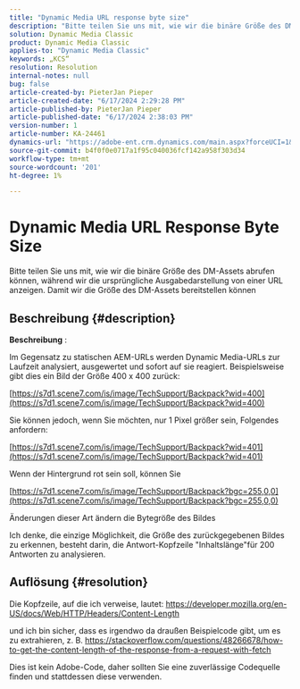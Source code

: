 ```yaml
---
title: "Dynamic Media URL response byte size"
description: "Bitte teilen Sie uns mit, wie wir die binäre Größe des DM-Assets abrufen können, während wir die ursprüngliche Ausgabedarstellung von einer URL anzeigen. Damit wir die Größe des DM-Assets bereitstellen können."
solution: Dynamic Media Classic
product: Dynamic Media Classic
applies-to: "Dynamic Media Classic"
keywords: „KCS“
resolution: Resolution
internal-notes: null
bug: false
article-created-by: PieterJan Pieper
article-created-date: "6/17/2024 2:29:28 PM"
article-published-by: PieterJan Pieper
article-published-date: "6/17/2024 2:38:03 PM"
version-number: 1
article-number: KA-24461
dynamics-url: "https://adobe-ent.crm.dynamics.com/main.aspx?forceUCI=1&pagetype=entityrecord&etn=knowledgearticle&id=0e2507ff-b52c-ef11-840b-000d3a37eaf2"
source-git-commit: b4f0f0e0717a1f95c040036fcf142a958f303d34
workflow-type: tm+mt
source-wordcount: '201'
ht-degree: 1%

---
```


# Dynamic Media URL Response Byte Size


Bitte teilen Sie uns mit, wie wir die binäre Größe des DM-Assets abrufen können, während wir die ursprüngliche Ausgabedarstellung von einer URL anzeigen. Damit wir die Größe des DM-Assets bereitstellen können

## Beschreibung {#description}


<b>Beschreibung</b> :

Im Gegensatz zu statischen AEM-URLs werden Dynamic Media-URLs zur Laufzeit analysiert, ausgewertet und sofort auf sie reagiert.
Beispielsweise gibt dies ein Bild der Größe 400 x 400 zurück:

[https://s7d1.scene7.com/is/image/TechSupport/Backpack?wid=400](https://s7d1.scene7.com/is/image/TechSupport/Backpack?wid=400)

Sie können jedoch, wenn Sie möchten, nur 1 Pixel größer sein, Folgendes anfordern:

[https://s7d1.scene7.com/is/image/TechSupport/Backpack?wid=401](https://s7d1.scene7.com/is/image/TechSupport/Backpack?wid=401)

Wenn der Hintergrund rot sein soll, können Sie

[https://s7d1.scene7.com/is/image/TechSupport/Backpack?bgc=255,0,0](https://s7d1.scene7.com/is/image/TechSupport/Backpack?bgc=255,0,0)

Änderungen dieser Art ändern die Bytegröße des Bildes

Ich denke, die einzige Möglichkeit, die Größe des zurückgegebenen Bildes zu erkennen, besteht darin, die Antwort-Kopfzeile &quot;Inhaltslänge&quot;für 200 Antworten zu analysieren.


## Auflösung {#resolution}


Die Kopfzeile, auf die ich verweise, lautet: https://developer.mozilla.org/en-US/docs/Web/HTTP/Headers/Content-Length

und ich bin sicher, dass es irgendwo da draußen Beispielcode gibt, um es zu extrahieren, z. B. https://stackoverflow.com/questions/48266678/how-to-get-the-content-length-of-the-response-from-a-request-with-fetch

Dies ist kein Adobe-Code, daher sollten Sie eine zuverlässige Codequelle finden und stattdessen diese verwenden.
